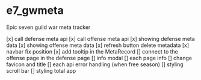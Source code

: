 # e7_gwmeta

Epic seven guild war meta tracker

[x] call defense meta api
[x] call offense meta api
[x] showing defense meta data
[x] showing offense meta data
[x] refresh button delete metadata
[x] navbar fix position
[x] add tooltip in the MetaRecord
[] connect to the offense page in the defense page
[] info modal
[] each page info
[] change favicon and title
[] each api error handling (when free season)
[] styling scroll bar
[] styling total app
